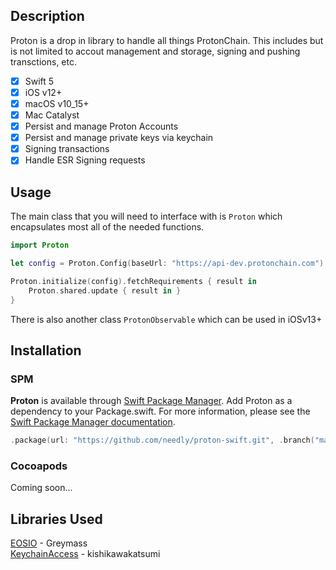 ## Description

Proton is a drop in library to handle all things ProtonChain. This includes but is not limited to accout management and storage, signing and pushing transctions, etc.

- [x] Swift 5
- [x] iOS v12+
- [x] macOS v10_15+
- [x] Mac Catalyst
- [x] Persist and manage Proton Accounts
- [x] Persist and manage private keys via keychain
- [x] Signing transactions
- [x] Handle ESR Signing requests

## Usage

The main class that you will need to interface with is `Proton` which encapsulates most all of the needed functions.

```swift
import Proton

let config = Proton.Config(baseUrl: "https://api-dev.protonchain.com")

Proton.initialize(config).fetchRequirements { result in
    Proton.shared.update { result in }
}
```

There is also another class `ProtonObservable` which can be used in iOSv13+

## Installation

### SPM

**Proton** is available through [Swift Package Manager](https://swift.org/package-manager/).
Add Proton as a dependency to your Package.swift. For more information, please see the [Swift Package Manager documentation](https://github.com/apple/swift-package-manager/tree/master/Documentation).

```swift
.package(url: "https://github.com/needly/proton-swift.git", .branch("master"))
```

### Cocoapods

Coming soon...

## Libraries Used
[EOSIO](https://github.com/greymass/swift-eosio) - Greymass   
[KeychainAccess](https://github.com/kishikawakatsumi/KeychainAccess) - kishikawakatsumi   
